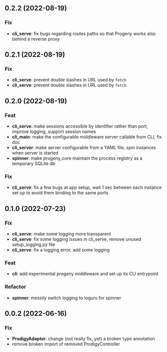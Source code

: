 ## 0.2.2 (2022-08-19)

### Fix

- **cli_serve**: fix bugs regarding routes paths so that Progeny works also behind a reverse proxy

## 0.2.1 (2022-08-19)

### Fix

- **cli_serve**: prevent double slashes in URL used by `fetch`
- **cli_serve**: prevent double slashes in URL used by `fetch`

## 0.2.0 (2022-08-19)

### Feat

- **cli_serve**: make sessions accessible by identifier rather than port, improve logging, support session names
- **cli_main**: make the configurable middleware server callable from CLI, fix doc
- **cli_server**: make server configurable from a YAML file, spin instances when server is started
- **spinner**: make progeny_core maintain the process registry as a temporary SQLite db

### Fix

- **cli_serve**: fix a few bugs at app setup, wait 1 sec between each instance set up to avoid them binding to the same ports

## 0.1.0 (2022-07-23)

### Fix

- **cli_serve**: make some logging more transparent
- **cli_serve**: fix some logging issues in cli_serve, remove unused setup_logging.py file
- **cli_serve**: fix a logging error, add some logging

### Feat

- **cli**: add experimental progeny middleware and set up its CLI entrypoint

### Refactor

- **spinner**: messily switch logging to loguru for spinner

## 0.0.2 (2022-06-16)

### Fix

- **ProdigyAdapter**: change (not really fix, yet) a broken type annotation
- remove broken import of removed ProdigyController
